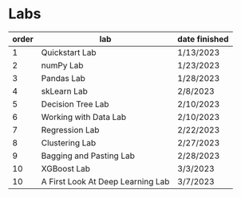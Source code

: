 # Labs

| order  | lab| date finished |
| ---- | ---- | ---- |
| 1  | Quickstart Lab  | 1/13/2023 |
| 2  | numPy Lab  | 1/23/2023 |
| 3  | Pandas Lab  | 1/28/2023 |
| 4  | skLearn Lab  | 2/8/2023 |
| 5  | Decision Tree Lab  | 2/10/2023 |
| 6  | Working with Data Lab  | 2/10/2023 |
| 7  | Regression Lab  | 2/22/2023 |
| 8  | Clustering Lab  | 2/27/2023 |
| 9  | Bagging and Pasting Lab  | 2/28/2023 |
| 10  | XGBoost Lab  | 3/3/2023 |
| 10  | A First Look At Deep Learning Lab  | 3/7/2023 |
